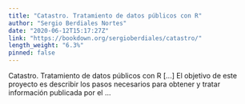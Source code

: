 ```yaml
---
title: "Catastro. Tratamiento de datos públicos con R"
author: "Sergio Berdiales Nortes"
date: "2020-06-12T15:17:27Z"
link: "https://bookdown.org/sergioberdiales/catastro/"
length_weight: "6.3%"
pinned: false
---
```


Catastro. Tratamiento de datos públicos con R [...] El objetivo de este proyecto es describir los pasos necesarios para obtener y tratar información publicada por el ...
